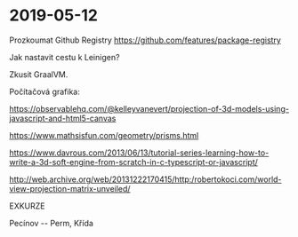 # 2019-05-12

Prozkoumat Github Registry
<https://github.com/features/package-registry>

Jak nastavit cestu k Leinigen?

Zkusit GraalVM.

Počítačová grafika:

<https://observablehq.com/@kelleyvanevert/projection-of-3d-models-using-javascript-and-html5-canvas>

<https://www.mathsisfun.com/geometry/prisms.html>

<https://www.davrous.com/2013/06/13/tutorial-series-learning-how-to-write-a-3d-soft-engine-from-scratch-in-c-typescript-or-javascript/>

<http://web.archive.org/web/20131222170415/http:/robertokoci.com/world-view-projection-matrix-unveiled/>

EXKURZE

Pecínov -- Perm, Křída
